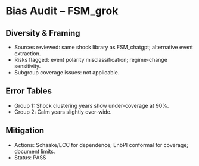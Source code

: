﻿# Bias Audit – FSM_grok
## Diversity & Framing
- Sources reviewed: same shock library as FSM_chatgpt; alternative event extraction.
- Risks flagged: event polarity misclassification; regime-change sensitivity.
- Subgroup coverage issues: not applicable.

## Error Tables
- Group 1: Shock clustering years show under-coverage at 90%.
- Group 2: Calm years slightly over-wide.

## Mitigation
- Actions: Schaake/ECC for dependence; EnbPI conformal for coverage; document limits.
- Status: PASS
